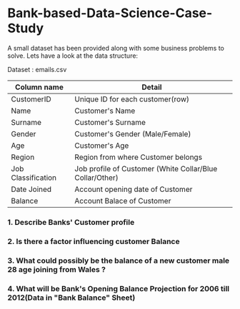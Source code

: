 # Bank-based-Data-Science-Case-Study
 A small dataset has been provided along with some business problems to solve. Lets have a look at the data structure:
 
 
Dataset : emails.csv

| __Column name__    | __Detail__                                                 |
|--------------------|------------------------------------------------------------|
| CustomerID         |  Unique ID for each customer(row)                          |
| Name               |  Customer's Name                                           |
| Surname            |  Customer's Surname                                        |
| Gender             |  Customer's Gender (Male/Female)                           |
| Age                |  Customer's Age                                            |
| Region             |  Region from where Customer belongs                        |
| Job Classification |  Job profile of Customer (White Collar/Blue Collar/Other)  |
| Date Joined        |  Account opening date of Customer                          |
| Balance            |  Account Balace of Customer                                |

 
 ### 1. Describe Banks' Customer profile
 ### 2. Is there a factor influencing customer Balance
 ### 3. What could possibly be the balance of a new customer male 28 age joining from Wales ?
 ### 4. What will be  Bank's Opening Balance Projection for 2006 till 2012(Data in "Bank Balance" Sheet)
